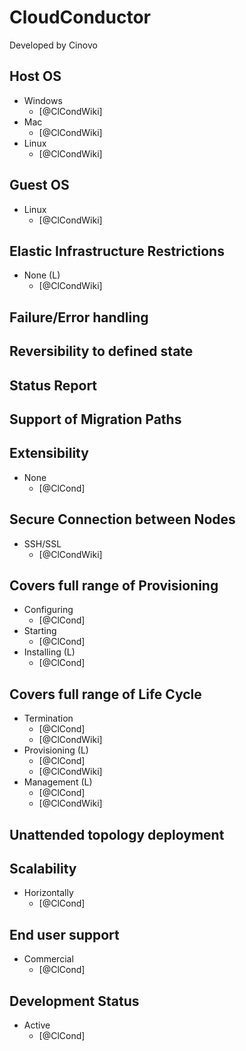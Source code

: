 # CloudConductor
Developed by Cinovo 

## Host OS
- Windows
    - [@ClCondWiki]
- Mac
    - [@ClCondWiki]
- Linux
    - [@ClCondWiki]

## Guest OS
- Linux
    - [@ClCondWiki]

## Elastic Infrastructure Restrictions
- None (L)
    - [@ClCondWiki]

## Failure/Error handling

## Reversibility to defined state

## Status Report

## Support of Migration Paths

## Extensibility
- None
    - [@ClCond]

## Secure Connection between Nodes
- SSH/SSL
    - [@ClCondWiki]

## Covers full range of Provisioning
- Configuring
    - [@ClCond]
- Starting
    - [@ClCond]
- Installing (L)
    - [@ClCond]

## Covers full range of Life Cycle
- Termination
    - [@ClCond]
    - [@ClCondWiki]
- Provisioning (L)
    - [@ClCond]
    - [@ClCondWiki]
- Management (L)
    - [@ClCond]
    - [@ClCondWiki]

## Unattended topology deployment

## Scalability
- Horizontally
    - [@ClCond]

## End user support
- Commercial
    - [@ClCond]

## Development Status
- Active
    - [@ClCond]
